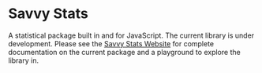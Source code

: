 # Savvy Stats
A statistical package built in and for JavaScript.  The current library is under development.  Please see the [Savvy Stats Website](http://savvystats.tk) for complete documentation on the current package and a playground to explore the library in.
